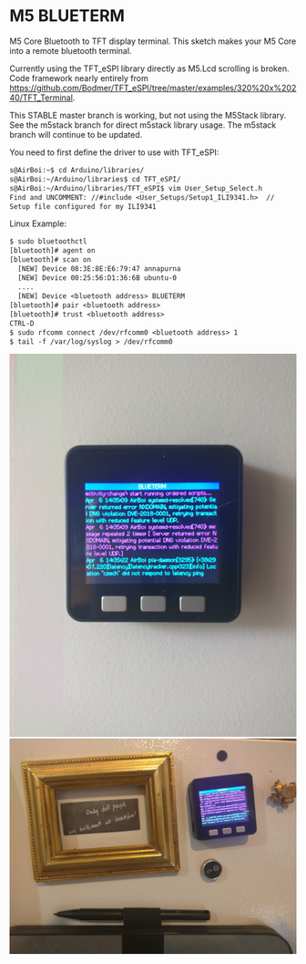 # M5 BLUETERM
M5 Core Bluetooth to TFT display terminal. This sketch makes your M5 Core into a remote bluetooth terminal.

Currently using the TFT_eSPI library directly as M5.Lcd scrolling is broken. Code framework nearly entirely from https://github.com/Bodmer/TFT_eSPI/tree/master/examples/320%20x%20240/TFT_Terminal. 

This STABLE master branch is working, but not using the M5Stack library. See the m5stack branch for direct m5stack library usage. The m5stack branch will continue to be updated.

You need to first define the driver to use with TFT_eSPI:
```
s@AirBoi:~$ cd Arduino/libraries/
s@AirBoi:~/Arduino/libraries$ cd TFT_eSPI/
s@AirBoi:~/Arduino/libraries/TFT_eSPI$ vim User_Setup_Select.h 
Find and UNCOMMENT: //#include <User_Setups/Setup1_ILI9341.h>  // Setup file configured for my ILI9341
```

Linux Example:
```
$ sudo bluetoothctl
[bluetooth]# agent on
[bluetooth]# scan on
  [NEW] Device 08:3E:8E:E6:79:47 annapurna
  [NEW] Device 00:25:56:D1:36:6B ubuntu-0
  ....
  [NEW] Device <bluetooth address> BLUETERM
[bluetooth]# pair <bluetooth address>
[bluetooth]# trust <bluetooth address>
CTRL-D
$ sudo rfcomm connect /dev/rfcomm0 <bluetooth address> 1
$ tail -f /var/log/syslog > /dev/rfcomm0
```

![Example1](images/IMG_20190406_143541.jpg)
![Example2](images/IMG_20190406_143720.jpg)
